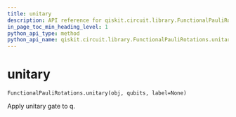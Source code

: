```yaml
---
title: unitary
description: API reference for qiskit.circuit.library.FunctionalPauliRotations.unitary
in_page_toc_min_heading_level: 1
python_api_type: method
python_api_name: qiskit.circuit.library.FunctionalPauliRotations.unitary
---
```


# unitary

<span id="qiskit.circuit.library.FunctionalPauliRotations.unitary" />

`FunctionalPauliRotations.unitary(obj, qubits, label=None)`

Apply unitary gate to q.

